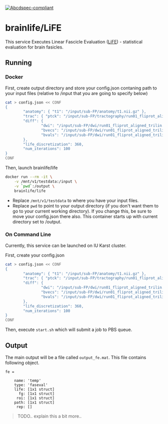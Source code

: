 [![Abcdspec-compliant](https://img.shields.io/badge/ABCD_Spec-v1.0-green.svg)](https://github.com/soichih/abcd-spec)

# brainlife/LiFE

This service Executes Linear Fascicle Evaluation ([LiFE](https://github.com/brain-life/life-1)) - statistical evaluation for brain fasicles.

## Running 

### Docker

First, create output directory and store your config.json contaning path to your input files (relative to /input that you are going to specify below)

```bash
cat > config.json << CONF
{
        "anatomy": { "t1": "/input/sub-FP/anatomy/t1.nii.gz" },
        "trac": { "ptck": "/input/sub-FP/tractography/run01_fliprot_aligned_trilin_csd_lmax10_wm_SD_PROB-NUM01-500000.tck" },
        "diff": {
                "dwi": "/input/sub-FP/dwi/run01_fliprot_aligned_trilin.nii.gz",
                "bvecs": "/input/sub-FP/dwi/run01_fliprot_aligned_trilin.bvecs",
                "bvals": "/input/sub-FP/dwi/run01_fliprot_aligned_trilin.bvals"
        },
        "life_discretization": 360,
        "num_iterations": 100
}
CONF
```

Then, launch brainlife/life

```bash
docker run --rm -it \
	-v /mnt/v1/testdata:/input \
	-v `pwd`:/output \
	brainlife/life
```

* Replace `/mnt/v1/testdata` to where you have your input files. 
* Replace `pwd` to point to your output directory (if you don't want them to go to your current working directory). If you change this, be sure to move your config.json there also. This container starts up with current directory set to /output.

### On Command Line

Currently, this service can be launched on IU Karst cluster.

First, create your config.json

```bash
cat > config.json << CONF
{
        "anatomy": { "t1": "/input/sub-FP/anatomy/t1.nii.gz" },
        "trac": { "ptck": "/input/sub-FP/tractography/run01_fliprot_aligned_trilin_csd_lmax10_wm_SD_PROB-NUM01-500000.tck" },
        "diff": {
                "dwi": "/input/sub-FP/dwi/run01_fliprot_aligned_trilin.nii.gz",
                "bvecs": "/input/sub-FP/dwi/run01_fliprot_aligned_trilin.bvecs",
                "bvals": "/input/sub-FP/dwi/run01_fliprot_aligned_trilin.bvals"
        },
        "life_discretization": 360,
        "num_iterations": 100
}
CONF
```

Then, execute `start.sh` which will submit a job to PBS queue.

## Output

The main output will be a file called `output_fe.mat`. This file contains following object.

```
fe = 

    name: 'temp'
    type: 'faseval'
    life: [1x1 struct]
      fg: [1x1 struct]
     roi: [1x1 struct]
    path: [1x1 struct]
     rep: []
```

> TODO.. explain this a bit more..
